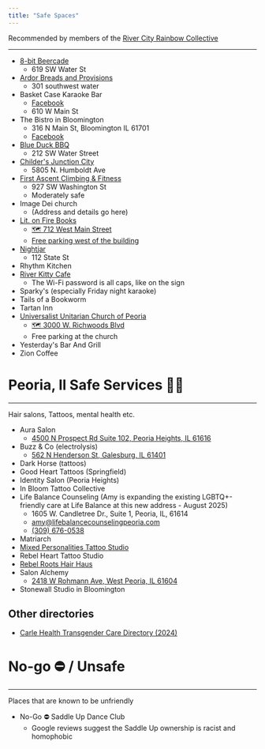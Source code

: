 ```yaml
---
title: "Safe Spaces"
---
```


<p >Recommended by members of the <a href="https://rivercityrainbowcollective.org"> River City Rainbow Collective </a></p>
<hr >
<ul >
<li><a href="https://www.8bitbeercade.com/"> 8-bit Beercade </a>
<ul>
<li>619 SW Water St</li>
</ul>
</li>
<li><a href="https://ardorbp.com/"> Ardor Breads and Provisions </a>
<ul>
<li>301 southwest water</li>
</ul>
</li>
<li>Basket Case Karaoke Bar
<ul>
<li><a href="https://www.facebook.com/TheBasketCasePub/"> Facebook </a></li>
<li>610 W Main St</li>
</ul>
</li>
<li>The Bistro in Bloomington
<ul>
<li>316 N Main St, Bloomington IL 61701</li>
<li><a href="https://www.facebook.com/bistro.bloomington"> Facebook </a></li>
</ul>
</li>
<li><a href="https://blueduckbarbecue.com/"> Blue Duck BBQ </a>
<ul>
<li>212 SW Water Street</li>
</ul>
</li>
<li><a href="https://childerseatery.com/locations/junction-city/"> Childer's Junction City </a>
<ul>
<li>5805 N. Humboldt Ave</li>
</ul>
</li>
<li><a href="https://faclimbing.com/peoria/"> First Ascent Climbing &amp; Fitness </a>
<ul>
<li>927 SW Washington St</li>
<li>Moderately safe</li>
</ul>
</li>
<li>Image Dei church
<ul >
<li>(Address and details go here)</li>
</ul>
</li>
<li><a href="https://www.litonfirepia.com/"> Lit. on Fire Books </a>
<ul>
<li><a href="https://www.openstreetmap.org/node/12861584801"> 🗺️ 712 West Main Street </a></li>
<li><a href="https://www.openstreetmap.org/#map=19/40.699516/-89.604709"> Free parking west of the building </a></li>
</ul>
</li>
<li><a href="https://www.nightjarpeoria.com/"> Nightjar </a>
<ul>
<li>112 State St</li>
</ul>
</li>
<li>Rhythm Kitchen</li>
<li><a href="https://www.riverkittycafe.com/"> River Kitty Cafe </a>
<ul >
<li>The Wi-Fi password is all caps, like on the sign</li>
</ul>
</li>
<li>Sparky's (especially Friday night karaoke)</li>
<li>Tails of a Bookworm</li>
<li>Tartan Inn</li>
<li><a href="https://peoriauuchurch.org/"> Universalist Unitarian Church of Peoria </a>
<ul>
<li><a href="https://www.openstreetmap.org/node/354266584"> 🗺️ 3000 W. Richwoods Blvd </a></li>
<li>Free parking at the church</li>
</ul>
</li>
<li>Yesterday's Bar And Grill</li>
<li>Zion Coffee</li>
</ul>
<h1 >Peoria, Il Safe Services 🏳️‍🌈</h1>
<hr >
<p >Hair salons, Tattoos, mental health etc.</p>
<ul >
<li>Aura Salon
<ul >
<li><a href="https://www.google.com/maps/place/Aura+Salon/@40.742897,-89.5762394,16.97z/data=!4m6!3m5!1s0x880a5a447e16aaab:0x9daff5a7a8869258!8m2!3d40.7428981!4d-89.5736088!16s%2Fg%2F11hd6mmn4r?hl=en&amp;entry=ttu&amp;g_ep=EgoyMDI1MDYzMC4wIKXMDSoASAFQAw%3D%3D">4500 N Prospect Rd Suite 102, Peoria Heights, IL 61616</a></li>
</ul>
</li>
<li>Buzz &amp; Co (electrolysis)
<ul >
<li><a href="https://www.google.com/maps/place/The+Buzz+%26+Co/@40.9542198,-90.3861884,17z/data=!3m1!4b1!4m6!3m5!1s0x87e1bd474f260849:0x33bc8294e550d865!8m2!3d40.9542198!4d-90.3836135!16s%2Fg%2F11lgf2f4z8?hl=en&amp;entry=ttu&amp;g_ep=EgoyMDI1MDYzMC4wIKXMDSoASAFQAw%3D%3D">562 N Henderson St, Galesburg, IL 61401</a></li>
</ul>
</li>
<li>Dark Horse (tattoos)</li>
<li>Good Heart Tattoos (Springfield)</li>
<li>Identity Salon (Peoria Heights)</li>
<li>In Bloom Tattoo Collective</li>
<li>Life Balance Counseling (Amy is expanding the existing LGBTQ+-friendly care at Life Balance at this new address - August 2025)
<ul >
<li>1605 W. Candletree Dr., Suite 1, Peoria, IL, 61614</li>
<li><a href="mailto:amy@lifebalancecounselingpeoria.com">amy@lifebalancecounselingpeoria.com</a></li>
<li><a href="tel:+13096760538">(309) 676-0538</a></li>
</ul>
</li>
<li>Matriarch</li>
<li><a href="https://www.mixedpersonalitiestattoos.com/"> Mixed Personalities Tattoo Studio </a></li>
<li>Rebel Heart Tattoo Studio</li>
<li><a href="https://www.rebelrootshairhaus.com/"> Rebel Roots Hair Haus </a></li>
<li>Salon Alchemy
<ul >
<li><a href="https://www.google.com/maps/place/Salon+Alchemy/@40.6958154,-89.6345298,17z/data=!3m1!4b1!4m6!3m5!1s0x880a5eb631684a19:0x460004feb3f3c3e0!8m2!3d40.6958154!4d-89.6319549!16s%2Fg%2F11g81rngsj?hl=en&amp;entry=ttu&amp;g_ep=EgoyMDI1MDYzMC4wIKXMDSoASAFQAw%3D%3D">2418 W Rohmann Ave, West Peoria, IL 61604</a></li>
</ul>
</li>
<li>Stonewall Studio in Bloomington</li>
</ul>
<h2 >Other directories</h2>
<ul >
<li class="null"><a href="https://carle.org/getmedia/9920bf99-6396-4296-904b-8ee0fdd53db1/CDEI050825C-Transgender-Care-Directory-Update-WEB.pdf">Carle Health Transgender Care Directory (2024)</a></li>
</ul>
<h1 >No-go ⛔ / Unsafe</h1>
<hr >
<p >Places that are known to be unfriendly</p>
<ul >
<li>No-Go ⛔ Saddle Up Dance Club
<ul>
<li>Google reviews suggest the Saddle Up ownership is racist and homophobic</li>
</ul>
</li>
</ul>